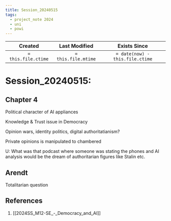```yaml
---
title: Session_20240515
tags:
  - project_note 2024
  - uni
  - powi
---
```

|     Created      |  Last Modified   |       Exists Since        |
|:----------------:|:----------------:|:----------------:|
| `= this.file.ctime` | `= this.file.mtime` | `= date(now) - this.file.ctime`|

# Session_20240515: 

## Chapter 4

Political character of AI appliances

Knowledge & Trust issue in Democracy

Opinion wars, identity politics, digital authoritatianism?

Private opinions is manipulated to chambered

U: What was that podcast where someone was stating the phones and AI analysis would be the dream of authoritarian figures like Stalin etc.
## Arendt

Totalitarian question
## References
1. [[2024SS_M12-SE_-_Democracy_and_AI]]